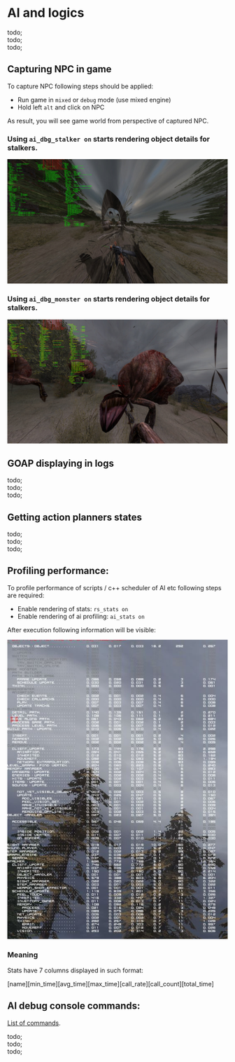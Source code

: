 # AI and logics

todo; <br/>
todo; <br/>
todo; <br/>

## Capturing NPC in game

To capture NPC following steps should be applied:

- Run game in `mixed` or `debug` mode (use mixed engine)
- Hold left `alt` and click on NPC

As result, you will see game world from perspective of captured NPC. <br/>

### Using `ai_dbg_stalker on` starts rendering object details for stalkers.

<img src="images/stalker_debug.jpg" alt="Ai debug preview" />

### Using `ai_dbg_monster on` starts rendering object details for stalkers.

<img src="images/monster_debug.jpg" alt="Ai debug preview" />

## GOAP displaying in logs

todo; <br/>
todo; <br/>
todo; <br/>

## Getting action planners states

todo; <br/>
todo; <br/>
todo; <br/>

## Profiling performance:

To profile performance of scripts / c++ scheduler of AI etc following steps are required:

- Enable rendering of stats: `rs_stats on`
- Enable rendering of ai profiling: `ai_stats on`

After execution following information will be visible:

<img src="images/ai_performance_profile.jpg" alt="Ai profile preview" />

### Meaning

Stats have 7 columns displayed in such format:

[name][min_time][avg_time][max_time][call_rate][call_count][total_time]

## AI debug console commands:

[List of commands](../game_engine/console_commands.md#-ai-debug-console-commands).

todo; <br/>
todo; <br/>
todo; <br/>
